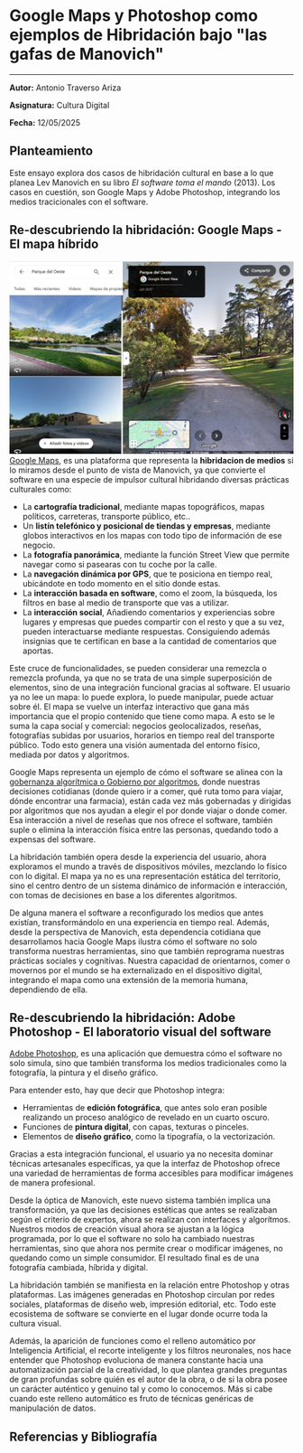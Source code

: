 # Google Maps y Photoshop como ejemplos de Hibridación bajo "las gafas de Manovich"
---

**Autor:** Antonio Traverso Ariza

**Asignatura:** Cultura Digital

**Fecha:** 12/05/2025

## Planteamiento

Este ensayo explora dos casos de hibridación cultural en base a lo que planea Lev Manovich en su libro *El software toma el mando* (2013). Los casos en cuestión, son Google Maps y Adobe Photoshop, integrando los medios tracicionales con el software.

## Re-descubriendo la hibridación: Google Maps - El mapa híbrido
![Captura Google Maps](https://github.com/atraversoa/PEC3_Manovich_Reloaded/blob/main/Captura_Google_Maps_parque_oeste.PNG)
[Google Maps](https://maps.google.com), es una plataforma que representa la **hibridacion de medios** si lo miramos desde el punto de vista de Manovich, ya que convierte el software en una especie de impulsor cultural hibridando diversas prácticas culturales como:

- La **cartografía tradicional**, mediante mapas topográficos, mapas políticos, carreteras, transporte público, etc..
- Un **listín telefónico y posicional de tiendas y empresas**, mediante globos interactivos en los mapas con todo tipo de información de ese negocio.
- La **fotografía panorámica**, mediante la función Street View que permite navegar como si pasearas con tu coche por la calle.
- La **navegación dinámica por GPS**, que te posiciona en tiempo real, ubicándote en todo momento en el sitio donde estas.
- La **interacción basada en software**, como el zoom, la búsqueda, los filtros en base al medio de transporte que vas a utilizar.
- La **interacción social**, Añadiendo comentarios y experiencias sobre lugares y empresas que puedes compartir con el resto y que a su vez, pueden interactuarse mediante respuestas. Consiguiendo además insignias que te certifican en base a la cantidad de comentarios que aportas.

Este cruce de funcionalidades, se pueden considerar una remezcla o remezcla profunda, ya que no se trata de una simple superposición de elementos, sino de una integración funcional gracias al software. El usuario ya no lee un mapa: lo puede explora, lo puede manipular, puede actuar sobre él. El mapa se vuelve un interfaz interactivo que gana más importancia que el propio contenido que tiene como mapa.
A esto se le suma la capa social y comercial: negocios geolocalizados, reseñas, fotografías subidas por usuarios, horarios en tiempo real del transporte público. Todo esto genera una visión aumentada del entorno físico, mediada por datos y algoritmos.

Google Maps representa un ejemplo de cómo el software se alinea con la [gobernanza algorítmica o Gobierno por algoritmos](https://es.wikipedia.org/wiki/Gobierno_por_algoritmos), donde nuestras decisiones cotidianas (donde quiero ir a comer, qué ruta tomo para viajar, dónde encontrar una farmacia), están cada vez más gobernadas y dirigidas por algoritmos que nos ayudan a elegir el por donde viajar o donde comer. Esa interacción a nivel de reseñas que nos ofrece el software, también suple o elimina la interacción física entre las personas, quedando todo a expensas del software. 

La hibridación también opera desde la experiencia del usuario, ahora exploramos el mundo a través de dispositivos móviles, mezclando lo físico con lo digital. El mapa ya no es una representación estática del territorio, sino el centro dentro de un sistema dinámico de información e interacción, con tomas de decisiones en base a los diferentes algoritmos.

De alguna manera el software a reconfigurado los medios que antes existían, transformándolo en una experiencia en tiempo real. Además, desde la perspectiva de Manovich, esta dependencia cotidiana que desarrollamos hacia Google Maps ilustra cómo el software no solo transforma nuestras herramientas, sino que también reprograma nuestras prácticas sociales y cognitivas. Nuestra capacidad de orientarnos, comer o movernos por el mundo se ha externalizado en el dispositivo digital, integrando el mapa como una extensión de la memoria humana, dependiendo de ella.

## Re-descubriendo la hibridación: Adobe Photoshop - El laboratorio visual del software

[Adobe Photoshop](https://www.adobe.com/es/products/photoshop.html), es una aplicación que demuestra cómo el software no solo simula, sino que también transforma los medios tradicionales como la fotografía, la pintura y el diseño gráfico.

Para entender esto, hay que decir que Photoshop integra:

- Herramientas de **edición fotográfica**, que antes solo eran posible realizando un proceso analógico de revelado en un cuarto oscuro.
- Funciones de **pintura digital**, con capas, texturas o pinceles.
- Elementos de **diseño gráfico**, como la tipografía, o la vectorización.

Gracias a esta integración funcional, el usuario ya no necesita dominar técnicas artesanales específicas, ya que la interfaz de Photoshop ofrece una variedad de herramientas de forma accesibles para modificar imágenes de manera profesional.

Desde la óptica de Manovich, este nuevo sistema también implica una transformación, ya que las decisiones estéticas que antes se realizaban según el criterio de expertos, ahora se realizan con interfaces y algorítmos. Nuestros modos de creación visual ahora se ajustan a la lógica programada, por lo que el software no solo ha cambiado nuestras herramientas, sino que ahora nos permite crear o modificar imágenes, no quedando como un simple consumidor. El resultado final es de una fotografía cambiada, híbrida y digital.

La hibridación también se manifiesta en la relación entre Photoshop y otras plataformas. Las imágenes generadas en Photoshop circulan por redes sociales, plataformas de diseño web, impresión editorial, etc. Todo este ecosistema de software se convierte en el lugar donde ocurre toda la cultura visual.

Además, la aparición de funciones como el relleno automático por Inteligencia Artificial, el recorte inteligente y los filtros neuronales, nos hace entender que Photoshop evoluciona de manera constante hacia una automatización parcial de la creatividad, lo que plantea grandes preguntas de gran profundas sobre quién es el autor de la obra, o de si la obra posee un carácter auténtico y genuino tal y como lo conocemos. Más si cabe cuando este relleno automático es fruto de técnicas genéricas de manipulación de datos.


## Referencias y Bibliografía
